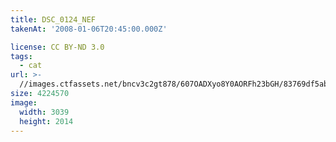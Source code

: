 ```yaml
---
title: DSC_0124_NEF
takenAt: '2008-01-06T20:45:00.000Z'

license: CC BY-ND 3.0
tags:
  - cat
url: >-
  //images.ctfassets.net/bncv3c2gt878/607OADXyo8Y0AORFh23bGH/83769df5ab2a1918c0fcac22500e3d9a/dsc_0124_nef_4559763725_o
size: 4224570
image:
  width: 3039
  height: 2014
---
```

